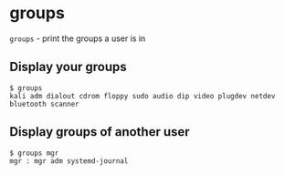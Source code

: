 # groups

`groups` - print the groups a user is in

## Display your groups
```
$ groups
kali adm dialout cdrom floppy sudo audio dip video plugdev netdev bluetooth scanner
```

## Display groups of another user
```
$ groups mgr
mgr : mgr adm systemd-journal
```
